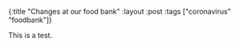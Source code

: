 {:title "Changes at our food bank"
 :layout :post
 :tags  ["coronavirus" "foodbank"]}

 This is a test.
